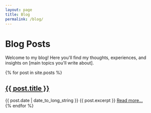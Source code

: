 ```yaml
---
layout: page
title: Blog
permalink: /blog/
---
```


# Blog Posts

Welcome to my blog! Here you'll find my thoughts, experiences, and insights on [main topics you'll write about].

{% for post in site.posts %}
  <article>
    <h2><a href="{{ post.url }}">{{ post.title }}</a></h2>
    <time datetime="{{ post.date | date: "%Y-%m-%d" }}">{{ post.date | date_to_long_string }}</time>
    {{ post.excerpt }}
    <a href="{{ post.url }}">Read more...</a>
  </article>
{% endfor %}
